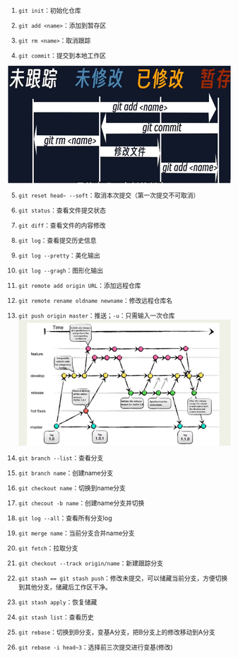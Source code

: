 1. `git init`：初始化仓库

2. `git add <name>`：添加到暂存区

3. `git rm <name>`：取消跟踪

4. `git commit`：提交到本地工作区

![Git](./Git.png)

5. `git reset head~ --soft`：取消本次提交（第一次提交不可取消）

6. `git status`：查看文件提交状态

7. `git diff`：查看文件的内容修改

8. `git log`：查看提交历史信息

9. `git log --pretty`：美化输出

10. `git log --gragh`：图形化输出

11. `git remote add origin URL`：添加远程仓库
12. `git remote rename oldname newname`：修改远程仓库名
13. `git push origin master`：推送；`-u`：只需输入一次仓库
![branch](./branch.png)
14. `git branch --list`：查看分支
15. `git branch name`：创建name分支
16. `git checkout name`：切换到name分支
17. `git checout -b name`：创建name分支并切换
18. `git log --all`：查看所有分支log
19. `git merge name`：当前分支合并name分支
20. `git fetch`：拉取分支
21. `git checkout --track origin/name`：新建跟踪分支
22. `git stash == git stash push`：修改未提交，可以储藏当前分支，方便切换到其他分支，储藏后工作区干净。
23. `git stash apply`：恢复储藏
24. `git stash list`：查看历史
25. `git rebase`：切换到B分支，变基A分支，把B分支上的修改移动到A分支
26. `git rebase -i head~3`：选择前三次提交进行变基(修改)
    